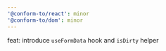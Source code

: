 ```yaml
---
'@conform-to/react': minor
'@conform-to/dom': minor
---
```


feat: introduce `useFormData` hook and `isDirty` helper
